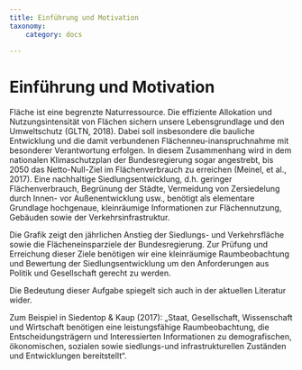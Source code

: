 ```yaml
---
title: Einführung und Motivation
taxonomy:
    category: docs
    
---
```


# Einführung und Motivation

Fläche ist eine begrenzte Naturressource. Die effiziente Allokation und Nutzungsintensität von Flächen sichern unsere Lebensgrundlage und den Umweltschutz (GLTN, 2018). Dabei soll insbesondere die bauliche Entwicklung und die damit verbundenen Flächenneu-inanspruchnahme mit besonderer Verantwortung erfolgen. In diesem Zusammenhang wird in dem nationalen Klimaschutzplan der Bundesregierung sogar angestrebt, bis 2050 das Netto-Null-Ziel im Flächenverbrauch zu erreichen (Meinel, et al., 2017). Eine nachhaltige Siedlungsentwicklung, d.h. geringer Flächenverbrauch, Begrünung der Städte, Vermeidung von Zersiedelung durch Innen- vor Außenentwicklung usw., benötigt als elementare Grundlage hochgenaue, kleinräumige Informationen zur Flächennutzung, Gebäuden sowie der Verkehrsinfrastruktur.

Die Grafik zeigt den jährlichen Anstieg der Siedlungs- und Verkehrsfläche sowie die Flächeneinsparziele der Bundesregierung. Zur Prüfung und Erreichung dieser Ziele benötigen wir eine kleinräumige Raumbeobachtung und Bewertung der Siedlungsentwicklung um den Anforderungen aus Politik und Gesellschaft gerecht zu werden. 

Die Bedeutung dieser Aufgabe spiegelt sich auch in der aktuellen Literatur wider. 

Zum Beispiel in Siedentop & Kaup (2017): „Staat, Gesellschaft, Wissenschaft und Wirtschaft benötigen eine leistungsfähige Raumbeobachtung, die Entscheidungsträgern und Interessierten Informationen zu demografischen, ökonomischen, sozialen sowie siedlungs-und infrastrukturellen Zuständen und Entwicklungen bereitstellt“. 
